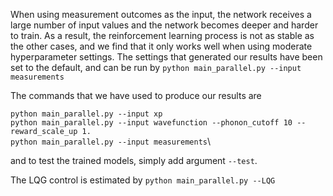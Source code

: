 When using measurement outcomes as the input, the network receives a large number of input values and the network becomes deeper and harder to train. As a result, the reinforcement learning process is not as stable as the other cases, and we find that it only works well when using moderate hyperparameter settings. The settings that generated our results have been set to the default, and can be run by ```python main_parallel.py --input measurements```



The commands that we have used to produce our results are

```python main_parallel.py --input xp```\
```python main_parallel.py --input wavefunction --phonon_cutoff 10 --reward_scale_up 1.```\
```python main_parallel.py --input measurements```\

and to test the trained models, simply add argument ```--test```.

The LQG control is estimated by ```python main_parallel.py --LQG```
